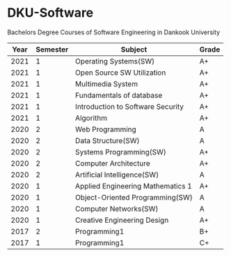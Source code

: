 # DKU-Software
Bachelors Degree Courses of Software Engineering in Dankook University

| Year | Semester | Subject                           | Grade |
| ---- | -------- | --------------------------------- | ----- |
| 2021 | 1        | Operating Systems(SW)             | A+    |
| 2021 | 1        | Open Source SW Utilization        | A+    |
| 2021 | 1        | Multimedia System                 | A+    |
| 2021 | 1        | Fundamentals of database          | A+    |
| 2021 | 1        | Introduction to Software Security | A+    |
| 2021 | 1        | Algorithm                         | A+    |
| 2020 | 2        | Web Programming                   | A     |
| 2020 | 2        | Data Structure(SW)                | A     |
| 2020 | 2        | Systems Programming(SW)           | A+    |
| 2020 | 2        | Computer Architecture             | A+    |
| 2020 | 2        | Artificial Intelligence(SW)       | A     |
| 2020 | 1        | Applied Engineering Mathematics 1 | A+    |
| 2020 | 1        | Object-Oriented Programming(SW)   | A     |
| 2020 | 1        | Computer Networks(SW)             | A     |
| 2020 | 1        | Creative Engineering Design       | A+    |
| 2017 | 2        | Programming1                      | B+    |
| 2017 | 1        | Programming1                      | C+    |
